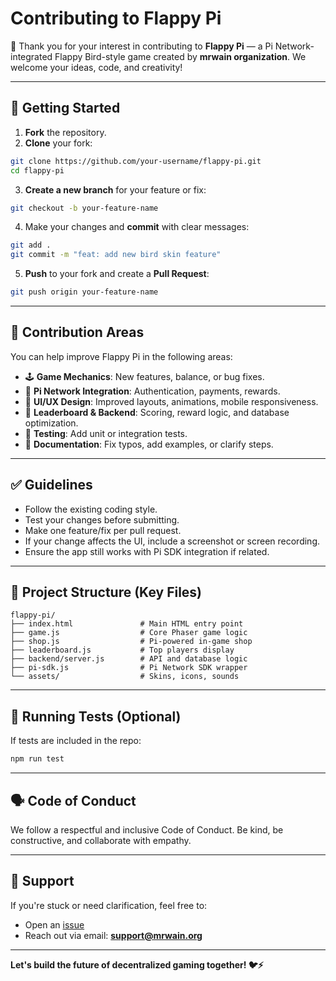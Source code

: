 # Contributing to Flappy Pi

🎉 Thank you for your interest in contributing to **Flappy Pi** — a Pi Network-integrated Flappy Bird-style game created by **mrwain organization**. We welcome your ideas, code, and creativity!

---

## 🧰 Getting Started

1. **Fork** the repository.
2. **Clone** your fork:

```bash
git clone https://github.com/your-username/flappy-pi.git
cd flappy-pi
````

3. **Create a new branch** for your feature or fix:

```bash
git checkout -b your-feature-name
```

4. Make your changes and **commit** with clear messages:

```bash
git add .
git commit -m "feat: add new bird skin feature"
```

5. **Push** to your fork and create a **Pull Request**:

```bash
git push origin your-feature-name
```

---

## 🚀 Contribution Areas

You can help improve Flappy Pi in the following areas:

* 🕹️ **Game Mechanics**: New features, balance, or bug fixes.
* 💸 **Pi Network Integration**: Authentication, payments, rewards.
* 🎨 **UI/UX Design**: Improved layouts, animations, mobile responsiveness.
* 🧠 **Leaderboard & Backend**: Scoring, reward logic, and database optimization.
* 🧪 **Testing**: Add unit or integration tests.
* 📘 **Documentation**: Fix typos, add examples, or clarify steps.

---

## ✅ Guidelines

* Follow the existing coding style.
* Test your changes before submitting.
* Make one feature/fix per pull request.
* If your change affects the UI, include a screenshot or screen recording.
* Ensure the app still works with Pi SDK integration if related.

---

## 📂 Project Structure (Key Files)

```
flappy-pi/
├── index.html               # Main HTML entry point
├── game.js                  # Core Phaser game logic
├── shop.js                  # Pi-powered in-game shop
├── leaderboard.js           # Top players display
├── backend/server.js        # API and database logic
├── pi-sdk.js                # Pi Network SDK wrapper
└── assets/                  # Skins, icons, sounds
```

---

## 🧪 Running Tests (Optional)

If tests are included in the repo:

```bash
npm run test
```

---

## 🗣️ Code of Conduct

We follow a respectful and inclusive Code of Conduct. Be kind, be constructive, and collaborate with empathy.

---

## 🤝 Support

If you're stuck or need clarification, feel free to:

* Open an [issue](https://github.com/your-org/flappy-pi/issues)
* Reach out via email: **[support@mrwain.org](mailto:support@mrwain.org)**

---

**Let's build the future of decentralized gaming together! 🐦⚡**

